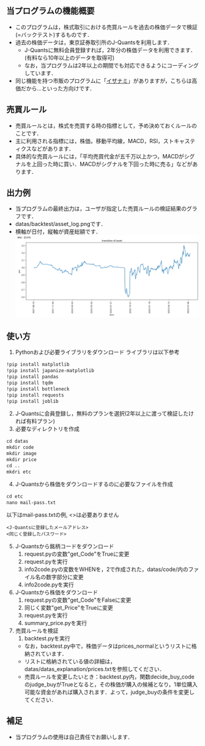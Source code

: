 ## 当プログラムの機能概要
- このプログラムは，株式取引における売買ルールを過去の株価データで検証(=バックテスト)するものです．
- 過去の株価データは，東京証券取引所のJ-Quantsを利用します．
   - J-Quantsに無料会員登録すれば，2年分の株価データを利用できます．  
      (有料なら10年以上のデータを取得可)
   - なお，当プログラムは2年以上の期間でも対応できるようにコーディングしています．
- 同じ機能を持つ市販のプログラムに「[イザナミ](https://www.izanami.jp/top.html)」がありますが，こちらは高価だから...といった方向けです．

## 売買ルール
- 売買ルールとは，株式を売買する時の指標として，予め決めておくルールのことです．
- 主に利用される指標には，株価，移動平均線，MACD，RSI，ストキャスティクスなどがあります．
- 具体的な売買ルールには，「平均売買代金が五千万以上かつ，MACDがシグナルを上回った時に買い．MACDがシグナルを下回った時に売る」などがあります．

## 出力例
- 当プログラムの最終出力は，ユーザが指定した売買ルールの検証結果のグラフです．
- datas/backtest/asset_log.pngです．
- 横軸が日付，縦軸が資産総額です．
![出力例(2年分)](datas/backtest/asset_log.png)

 
## 使い方
1. Pythonおよび必要ライブラリをダウンロード 
ライブラリは以下参考
```
!pip install matplotlib
!pip install japanize-matplotlib
!pip install pandas
!pip install tqdm
!pip install bottleneck
!pip install requests
!pip install joblib

```
2. J-Quantsに会員登録し，無料のプランを選択(2年以上に渡って検証したければ有料プラン)
3. 必要なディレクトリを作成
```
cd datas
mkdir code
mkdir image
mkdir price
cd ..
mkdri etc
```
4. J-Quantsから株価をダウンロードするのに必要なファイルを作成
```
cd etc
nano mail-pass.txt
```
以下はmail-pass.txtの例, <>は必要ありません
```
<J-Quantsに登録したメールアドレス>
<同じく登録したパスワード>
```
5. J-Quantsから銘柄コードをダウンロード
   1. request.pyの変数"get_Code"をTrueに変更
   2. request.pyを実行
   3. info2code.pyの変数をWHENを，2で作成された，datas/code/内のファイル名の数字部分に変更
   4. info2code.pyを実行
6. J-Quantsから株価をダウンロード
   1. request.pyの変数"get_Code"をFalseに変更
   2. 同じく変数"get_Price"をTrueに変更
   3. request.pyを実行
   4. summary_price.pyを実行
7. 売買ルールを検証
   1. backtest.pyを実行
   - なお，backtest.py中で，株価データはprices_normalというリストに格納されています．
   - リストに格納されている値の詳細は，datas/datas_explanation/prices.txtを参照してください．
   - 売買ルールを変更したいとき：backtest.py内，関数decide_buy_codeのjudge_buyがTrueとなると，その株価が購入の候補となり，1単位購入可能な資金があれば購入されます．よって，judge_buyの条件を変更してください．



## 補足
- 当プログラムの使用は自己責任でお願いします．
  

